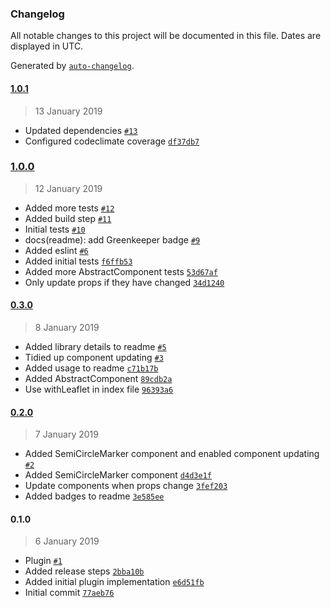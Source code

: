 ### Changelog

All notable changes to this project will be documented in this file. Dates are displayed in UTC.

Generated by [`auto-changelog`](https://github.com/CookPete/auto-changelog).

#### [1.0.1](https://github.com/clementallen/react-leaflet-semicircle/compare/v1.0.0...v1.0.1)

> 13 January 2019

- Updated dependencies [`#13`](https://github.com/clementallen/react-leaflet-semicircle/pull/13)
- Configured codeclimate coverage [`df37db7`](https://github.com/clementallen/react-leaflet-semicircle/commit/df37db726c5f09fd642c827288d1e9dd3a872dba)

### [1.0.0](https://github.com/clementallen/react-leaflet-semicircle/compare/v0.3.0...v1.0.0)

> 12 January 2019

- Added more tests [`#12`](https://github.com/clementallen/react-leaflet-semicircle/pull/12)
- Added build step [`#11`](https://github.com/clementallen/react-leaflet-semicircle/pull/11)
- Initial tests [`#10`](https://github.com/clementallen/react-leaflet-semicircle/pull/10)
- docs(readme): add Greenkeeper badge [`#9`](https://github.com/clementallen/react-leaflet-semicircle/pull/9)
- Added eslint [`#6`](https://github.com/clementallen/react-leaflet-semicircle/pull/6)
- Added initial tests [`f6ffb53`](https://github.com/clementallen/react-leaflet-semicircle/commit/f6ffb53a85e87de65f6070143e0c0fa469eecf90)
- Added more AbstractComponent tests [`53d67af`](https://github.com/clementallen/react-leaflet-semicircle/commit/53d67af011d41516f480d2f63600ebc73628098c)
- Only update props if they have changed [`34d1240`](https://github.com/clementallen/react-leaflet-semicircle/commit/34d1240989d5dfae688df178859346e9f295a82e)

#### [0.3.0](https://github.com/clementallen/react-leaflet-semicircle/compare/v0.2.0...v0.3.0)

> 8 January 2019

- Added library details to readme [`#5`](https://github.com/clementallen/react-leaflet-semicircle/pull/5)
- Tidied up component updating [`#3`](https://github.com/clementallen/react-leaflet-semicircle/pull/3)
- Added usage to readme [`c71b17b`](https://github.com/clementallen/react-leaflet-semicircle/commit/c71b17b62e855845f71026c2313ac9860807952a)
- Added AbstractComponent [`89cdb2a`](https://github.com/clementallen/react-leaflet-semicircle/commit/89cdb2af7f5ee22a9ff9865b336c597328b767e8)
- Use withLeaflet in index file [`96393a6`](https://github.com/clementallen/react-leaflet-semicircle/commit/96393a60d841dbd6b4303408b9ef616e893e0e5d)

#### [0.2.0](https://github.com/clementallen/react-leaflet-semicircle/compare/v0.1.0...v0.2.0)

> 7 January 2019

- Added SemiCircleMarker component and enabled component updating [`#2`](https://github.com/clementallen/react-leaflet-semicircle/pull/2)
- Added SemiCircleMarker component [`d4d3e1f`](https://github.com/clementallen/react-leaflet-semicircle/commit/d4d3e1f19cf135633a9160cbc04c07edd518d407)
- Update components when props change [`3fef203`](https://github.com/clementallen/react-leaflet-semicircle/commit/3fef203105875f4c46446afd7f3b442528ab1886)
- Added badges to readme [`3e585ee`](https://github.com/clementallen/react-leaflet-semicircle/commit/3e585ee4be65bcad60f925eda222e33d13d64893)

#### 0.1.0

> 6 January 2019

- Plugin [`#1`](https://github.com/clementallen/react-leaflet-semicircle/pull/1)
- Added release steps [`2bba10b`](https://github.com/clementallen/react-leaflet-semicircle/commit/2bba10b66c252c90084fafc61a29777a572e1d85)
- Added initial plugin implementation [`e6d51fb`](https://github.com/clementallen/react-leaflet-semicircle/commit/e6d51fbc2fc8f0503d8c4c2879d81aa6c54fc44e)
- Initial commit [`77aeb76`](https://github.com/clementallen/react-leaflet-semicircle/commit/77aeb767a95f0034b5d393ae30c98e2e1df04da1)
